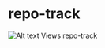 repo-track
==========
![Alt text](http://repotrack-toretto460.dotcloud.com//217eeed8b462b78d8c483f1d4e14c037/counter "Views") Views
repo-track
